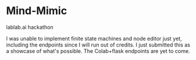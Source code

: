 # Mind-Mimic
lablab.ai hackathon

I was unable to implement finite state machines and node editor just yet, including the endpoints since I will run out of credits. I just submitted this as a showcase of what's possible. The Colab+flask endpoints are yet to come.
